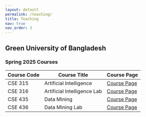 ```yaml
---
layout: default
permalink: /teaching/
title: Teaching
nav: true
nav_order: 3
---
```

## Green University of Bangladesh
### Spring 2025 Courses

| Course Code | Course Title                  | Course Page |
|------------|--------------------------------|-------------|
| CSE 315    | Artificial Intelligence       | [Course Page](#) |
| CSE 316    | Artificial Intelligence Lab   | [Course Page](#) |
| CSE 435    | Data Mining                   | [Course Page](#) |
| CSE 436    | Data Mining Lab               | [Course Page](#) |


